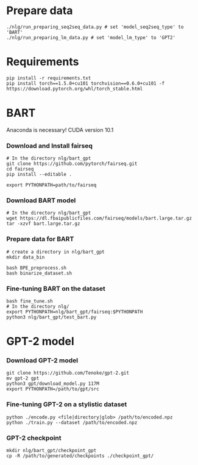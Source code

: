 # Prepare data
```
./nlg/run_preparing_seq2seq_data.py # set 'model_seq2seq_type' to 'BART'
./nlg/run_preparing_lm_data.py # set 'model_lm_type' to 'GPT2'
```

# Requirements 
```
pip install -r requirements.txt
pip install torch==1.5.0+cu101 torchvision==0.6.0+cu101 -f https://download.pytorch.org/whl/torch_stable.html

```
# BART
Anaconda is necessary! CUDA version 10.1
### Download and Install fairseq 
```
# In the directory nlg/bart_gpt
git clone https://github.com/pytorch/fairseq.git
cd fairseq
pip install --editable .

export PYTHONPATH=path/to/fairseq
```

### Download BART model
```
# In the directory nlg/bart_gpt
wget https://dl.fbaipublicfiles.com/fairseq/models/bart.large.tar.gz
tar -xzvf bart.large.tar.gz
```
### Prepare data for BART
```
# create a directory in nlg/bart_gpt
mkdir data_bin

bash BPE_preprocess.sh
bash binarize_dataset.sh
```
### Fine-tuning BART on the dataset
```
bash fine_tune.sh
# In the directory nlg/
export PYTHONPATH=nlg/bart_gpt/fairseq:$PYTHONPATH
python3 nlg/bart_gpt/test_bart.py
```


# GPT-2 model
### Download GPT-2 model
```
git clone https://github.com/Tenoke/gpt-2.git
mv gpt-2 gpt
python3 gpt/download_model.py 117M
export PYTHONPATH=/path/to/gpt/src

```

### Fine-tuning GPT-2 on a stylistic dataset
```
python ./encode.py <file|directory|glob> /path/to/encoded.npz
python ./train.py --dataset /path/to/encoded.npz

```

### GPT-2 checkpoint
```
mkdir nlg/bart_gpt/checkpoint_gpt
cp -R /path/to/generated/checkpoints ./checkpoint_gpt/
```
